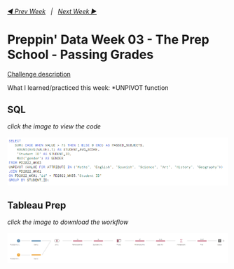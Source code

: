 <h6><a href="../Week_2/README.md">◀  Prev Week</a>&nbsp;&nbsp;&nbsp;|&nbsp;&nbsp;&nbsp;<a href="../Week_4/README.md">Next Week  ▶</a></h6>

# Preppin' Data Week 03 - The Prep School - Passing Grades

[Challenge description](https://preppindata.blogspot.com/2022/01/2022-week-3-prep-school-passing-grades.html)

What I learned/practiced this week:
\*UNPIVOT function

## SQL

<i>click the image to view the code</i><br>
<br>
<a href="Snowflake SQL.sql">
<img src="PD 2022 wk 3 SQL.png?raw=true" alt="SQL Code">
</a>

## Tableau Prep

<i>click the image to download the workflow</i><br>
<br>
<a href="Challenge 2022 week 3.tflx">
<img src="PD 2022 wk 3.png?raw=true" alt="Tableau Prep Workflow">
</a>
